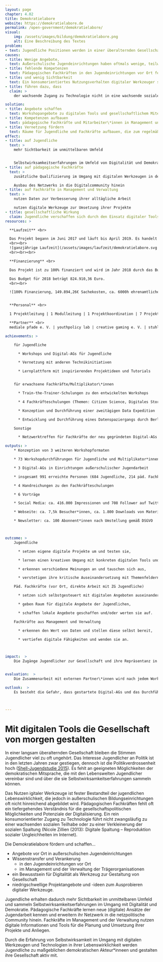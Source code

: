 ```yaml
---
layout: page
chapter: 4.02
title: Demokratielabore
website: https://demokratielabore.de
permalink: /open-government/demokratielabore/
visual:
    img: /assets/images/bildung/demokratielabore.png
    alt: Eine Beschreibung des Textes
problem:
- text: Jugendliche Positionen werden in einer überalternden Gesellschaft nicht ausreichend wahrgenommen, was zu Politikverdrossenheit führt.
causes:
- title: Wenige Angebote,
  text: Außerschulische Jugendeinrichtungen haben oftmals wenige, teilweise gar keine Angebote mit digital-politischem Schwerpunkt in ihrem Programm.
- title: fehlende Kompetenzen
  text: Pädagogischen Fachkräften in den Jugendeinrichtungen vor Ort fehlt oft ein tiefergehendes Verständnis für die gesellschaftspolitischen Möglichkeiten und Potenziale der Digitalisierung.
- title: und wenig Sichtbarkeit
  text: Ein konsumorientiertes Nutzungsverhalten digitaler Werkzeuger steht einem kreativ-schaffenden gegenüber und verhindert die eigene Wahrnehmung im digitalen wie analogen Raum durch andere.
- title: führen dazu, dass
  claim: >
    der wachsende Zugang zu Technologie nicht in eine wachsende soziale Teilhabe mündet.

solution:
- title: Angebote schaffen
  text: Workshopangebote zu digitalen Tools und gesellschaftlichem Miteinander in Jugendeinrichtungen schaffen und zu eigenen Projekten anregen
- title: Kompetenzen aufbauen
  text: pädagogische Fachkräfte und Mitarbeiter\*innen in Management und Verwaltung zum Einsatz und zur Kontextualisierung digitaler Werkzeuge in ihrer täglichen Arbeit qualifizieren
- title: Vernetzung fördern
  text: Räume für Jugendliche und Fachkräfte aufbauen, die zum regelmäßig Austausch einalden und durch eine Unterstützungsstruktur getragen werden
effect:
- title: auf Jugendliche
  text: >
    mehr Sichtbarkeit im unmittelbaren Umfeld


    Selbstwirksamkeitserfahrungen im Umfeld von Digitalität und Demokratie
- title: auf pädagogische Fachkräfte
  text: >
    zusätzliche Qualifizierung im Umgang mit digitalen Werkzeugen in der Jugendarbeit

    Ausbau des Netzwerks in die Digitalcommunity hinein
- title: auf Fachkräfte in Management und Verwaltung
  text: >
    nutzen Daten zur Verbesserung ihrer alltägliche Arbeit

    nutzen digitale Werkzeuge zur Umsetzung ihrer Projekte
- title: gesellschaftliche Wirkung
  claim: Jugendliche verschaffen sich durch den Einsatz digitaler Tools Sichtbarkeit und gestalten ihre Gesellschaft aktiv mit.
resources: >

  **Laufzeit** <br>

  Das Projekt begann im Juni 2017 und läuft bis April 2019. Es handelt sich damit für 2018 um eine ganzjährige Laufzeit.
  <br><br>
  ![ganzjährige Laufzeit](/assets/images/laufzeit/demokratielabore.svg "Laufzeit Demokratielabore")
  <br><br><br>

  **Finanzierung** <br>

  Das Projekt ist zu 100% finanziert und wird im Jahr 2018 durch das Bundesministerium für Familie, Senioren, Frauen und Jugend (2017/18) und die Bundeszentrale für politische Bildung (2018/19) gefördert.

  Das Budget für 2018 beträgt 824.910,36 Euro.
  <br><br>

  ![100% Finanzierung, 149.894,26€ Sachekosten, ca. 6000h ehrenamtliche Arbeit durch Mentorinnen](/assets/images/finanzierung/demokratielabore.svg "Finanzierung Demokratielabore")<br><br>


  **Personal** <br>

  1 Projektleitung | 1 Modulleitung | 1 Projektkoordination | 7 Projekt- und Juniorprojektmanager\*innen | 1 Tech Lead | 1 Design Lead | 1 Modulmanagement | 2 Softwareentwicklerinnen | 2 studentische Mitarbeiter\*innen | 1 Bundesfreiwilligendienstleistende\*r | 1 Supervision & Intervision<br><br>

  **Partner** <br>
  mediale pfade e. V. | youthpolicy lab | creative gaming e. V. | stuhlkreis_revolte

achievements: >

    für Jugendliche

      * Workshops und Digital-AGs für Jugendliche

      * Vernetzung mit anderen Technikinitiativen

      * Lernplattform mit inspirierenden Projektideen und Tutorials


    für erwachsene Fachkräfte/Multiplikator\*innen

      * Train-the-Trainer-Schulungen zu den entwickelten Workshops

      * 4 Fachkräfteschulungen (Themen: Citizen Science, Digitales Storytelling, Offene Daten in der Jugendarbeit, Twitterdebatten analysieren)

      * Konzeption und Durchführung einer zweitägigen Data Expedition

      * Entwicklung und Durchführung eines Datenspaziergangs durch Berlin inkl. Web-App

    Sonstige

      * Netzwerktreffen für Fachkräfte der neu gegründeten Digital-AGs

outputs: >
    * Konzeption von 3 weiteren Workshopformaten

    * 73 Workshopdurchführungen für Jugendliche und Multiplikator*innen

    * 3 Digital-AGs in Einrichtungen außerschulischer Jugendarbeit

    * insgesamt 991 erreichte Personen (684 Jugendliche, 214 päd. Fachkräfte, 93 Fachkräfte aus Management und Verwaltung)

    * 4 Handreichungen zu den Fachkräfteschulungen

    * 6 Vorträge

    * Social Media: ca. 416.000 Impressionen und 708 Follower auf Twitter, 481 Abonnent*innen auf Facebook

    * Webseite: ca. 7,5k Besucher*innen, ca. 1.800 Downloads von Materialien

    * Newsletter: ca. 100 Abonnent*innen nach Umstellung gemäß DSGVO



outcome: >
    Jugendliche

      * setzen eigene digitale Projekte um und testen sie,

      * lernen einen kreativen Umgang mit konkreten digitalen Tools und Technik im Internet,

      * erkennen verschiedene Meinungen an und tauschen sich aus,

      * verstetigen ihre kritische Auseinandersetzung mit Themenfeldern (Peer-to-Peer!).

    Päd. Fachkräfte (vor Ort, direkte Arbeit mit ZG Jugendliche)

      * setzen sich selbstgesteuert mit digitalen Angeboten auseinander,

      * geben Raum für digitale Angebote der Jugendlichen,

      * schaffen lokale Angebote geschaffen und/oder werten sie auf.

    Fachkräfte aus Management und Verwaltung

      * erkennen den Wert von Daten und stellen diese selbst bereit,

      * vertiefen digitale Fähigkeiten und wenden sie an.



impact:  >
    Die Zugänge Jugendlicher zur Gesellschaft und ihre Repräsentanz in ihr sind gleichermaßen gegeben. Die Jugendlichen haben eine kritische Haltung und digitale Mündigkeit erworben und setzen diese zur Gestaltung der Gesellschaft ein. Das digitale Ehrenamt wird gestärkt durch seine gesellschaftliche Anerkennung.


evaluation:  >
    Die Zusammenarbeit mit externen Partner\*innen wird nach jedem Workshop mittels Feedbackgesprächen evaluiert. In Strategietreffen zum Jahresbeginn wurden Meilensteine geplant und in regelmäßigen Abständen überprüft. Externe Expert\*innen wurden zur Schulung der Mitarbeiter\*innen hinzugezogen.

outlook:  >
    Es besteht die Gefahr, dass gestartete Digital-AGs und das Durchführen von Workshops in Jugendeinrichtungen durch Personalwechsel und personelle Ressourcen nicht nachhaltig weitergeführt werden können. Dem wird versucht, durch das Aufbereiten aller notwendigen Inhalte und Konzepte und durch das Bereitstellen der Lernmaterialien unter freier Lizenz entgegenzuwirken. Workshopkonzepte sind zur Nachnutzung mit detaillierten Erläuterungen aufbereitet und können personenunabhängig umgesetzt werden.



---
```



# Mit digitalen Tools die Gesellschaft von morgen gestalten

In einer langsam überalternden Gesellschaft bleiben die Stimmen Jugendlicher viel zu oft ungehört. Das Interesse Jugendlicher an Politik ist in den letzten Jahren zwar gestiegen, dennoch ist die Politikverdrossenheit hoch ([Shell-Jugendstudie 2015](https://www.shell.de/ueber-uns/die-shell-jugendstudie.html)). Es fehlt an geeigneten Möglichkeiten der demokratischen Mitsprache, die mit den Lebenswelten Jugendlicher vereinbar sind und über die sie Selbstwirksamkeitserfahrungen sammeln können.

Das Nutzen igitaler Werkzeuge ist fester Bestandteil der jugendlichen Lebenswirklichkeit, die jedoch in außerschulischen Bildungseinrichtungen oft nicht hinreichend abgebildet wird. Pädagogischen Fachkräften fehlt oft ein tiefergehendes Verständnis für die gesellschaftspolitischen Möglichkeiten und Potenziale der Digitalisierung. Ein rein konsumorientierter Zugang zu Technologie führt nicht zwangsläufig zu einer wachsenden sozialen Teilhabe oder zu einer Verkleinerung der sozialen Spaltung (Nicole Zillien (2013): Digitale Spaltung – Reproduktion sozialer Ungleichheiten im Internet).

Die Demokratielabore fördern und schaffen...
* Angebote vor Ort in außerschulischen Jugendeinrichtungen
* Wissenstransfer und Verankerung
  * in den Jugendeinrichtungen vor Ort
  * im Management und der Verwaltung der Trägerorganisationen
* ein Bewusstsein für Digitalität als Werkzeug zur Gestaltung von Gesellschaft
* niedrigschwellige Projektangebote und -ideen zum Ausprobieren digitaler Werkzeuge.

Jugendliche erhalten dadurch mehr Sichtbarkeit im unmittelbaren Umfeld und sammeln Selbstwirksamkeitserfahrungen im Umgang mit Digitalität und Demokratie. Pädagogische Fachkräfte lernen neue (digitale) Ansätze der Jugendarbeit kennen und erweitern ihr Netzwerk in die netzpolitische Community hinein. Fachkräfte im Management und der Verwaltung nutzen digitale Informationen und Tools für die Planung und Umsetzung ihrer Projekte und Anliegen.

Durch die Erfahrung von Selbstwirksamkeit im Umgang mit digitalen Werkzeugen und Technologien in ihrer Lebenswirklichkeit werden Jugendliche zu maßgeblichen demokratischen Akteur\*inneen und gestalten ihre Gesellschaft aktiv mit.
